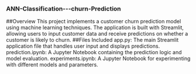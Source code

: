 ### ANN-Classification---churn-Prediction

##Overview
This project implements a customer churn prediction model using machine learning techniques. The application is built with Streamlit, allowing users to input customer data and receive predictions on whether a customer is likely to churn.
##Files Included
app.py: The main Streamlit application file that handles user input and displays predictions.
prediction.ipynb: A Jupyter Notebook containing the prediction logic and model evaluation.
experiments.ipynb: A Jupyter Notebook for experimenting with different models and parameters.
